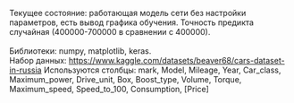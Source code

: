 Текущее состояние: работающая модель сети без настройки параметров, есть вывод графика обучения. Точность предикта случайная (400000-700000 в сравнении с 400000).<br><br>
Библиотеки: numpy, matplotlib, keras.<br>
Набор данных: https://www.kaggle.com/datasets/beaver68/cars-dataset-in-russia
Используются столбцы: mark,  Model,  Mileage,  Year,  Car_class,  Maximum_power,  Drive_unit,  Box,  Boost_type,  Volume,  Torque,  Maximum_speed,  Speed_to_100,  Consumption,  [Price] 